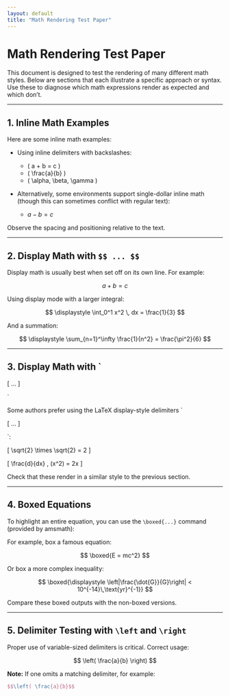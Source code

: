 ```yaml
---
layout: default
title: "Math Rendering Test Paper"
---
```


# Math Rendering Test Paper

This document is designed to test the rendering of many different math styles. Below are sections that each illustrate a specific approach or syntax. Use these to diagnose which math expressions render as expected and which don’t.

---

## 1. Inline Math Examples

Here are some inline math examples:

- Using inline delimiters with backslashes:
  - \( a + b = c \)
  - \( \frac{a}{b} \)
  - \( \alpha, \beta, \gamma \)

- Alternatively, some environments support single-dollar inline math (though this can sometimes conflict with regular text):
  - $a - b = c$

Observe the spacing and positioning relative to the text.

---

## 2. Display Math with `$$ ... $$`

Display math is usually best when set off on its own line. For example:

$$
a + b = c
$$

Using display mode with a larger integral:

$$
\displaystyle \int_0^1 x^2 \, dx = \frac{1}{3}
$$

And a summation:

$$
\displaystyle \sum_{n=1}^\infty \frac{1}{n^2} = \frac{\pi^2}{6}
$$

---

## 3. Display Math with `

\[ ... \]

`

Some authors prefer using the LaTeX display-style delimiters `

\[ ... \]

`:



\[
\sqrt{2} \times \sqrt{2} = 2
\]





\[
\frac{d}{dx} \, (x^2) = 2x
\]



Check that these render in a similar style to the previous section.

---

## 4. Boxed Equations

To highlight an entire equation, you can use the `\boxed{...}` command (provided by amsmath):

For example, box a famous equation:
  
$$
\boxed{E = mc^2}
$$

Or box a more complex inequality:

$$
\boxed{\displaystyle \left|\frac{\dot{G}}{G}\right| < 10^{-14}\,\text{yr}^{-1}}
$$

Compare these boxed outputs with the non-boxed versions.

---

## 5. Delimiter Testing with `\left` and `\right`

Proper use of variable-sized delimiters is critical. Correct usage:

$$
\left( \frac{a}{b} \right)
$$

**Note:** If one omits a matching delimiter, for example:

```latex
$$\left( \frac{a}{b}$$
